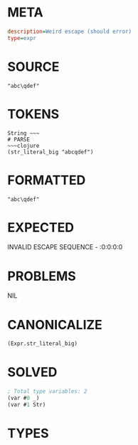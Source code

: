 # META
~~~ini
description=Weird escape (should error)
type=expr
~~~
# SOURCE
~~~roc
"abc\qdef"
~~~
# TOKENS
~~~text
String ~~~
# PARSE
~~~clojure
(str_literal_big "abcqdef")
~~~
# FORMATTED
~~~roc
"abc\qdef"
~~~
# EXPECTED
INVALID ESCAPE SEQUENCE - :0:0:0:0
# PROBLEMS
NIL
# CANONICALIZE
~~~clojure
(Expr.str_literal_big)
~~~
# SOLVED
~~~clojure
; Total type variables: 2
(var #0 _)
(var #1 Str)
~~~
# TYPES
~~~roc
~~~
